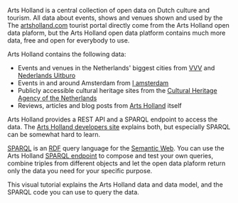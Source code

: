 Arts Holland is a central collection of open data on Dutch culture and tourism. All data about events, shows and venues shown and used by the The [artsholland.com](http://www.artsholland.com/) tourist portal directly come from the Arts Holland open data plaform, but the Arts Holland open data platform contains much more data, free and open for everybody to use.

Arts Holland contains the following data:

- Events and venues in the Netherlands' biggest cities from [VVV](http://www.vvv.nl/) and [Nederlands Uitburo](http://www.uitburo.nl/)
- Events in and around Amsterdam from [I amsterdam](http://www.iamsterdam.com/)
- Publicly accessible cultural heritage sites from the [Cultural Heritage Agency of the Netherlands](http://www.cultureelerfgoed.nl/en)
- Reviews, articles and blog posts from [Arts Holland](http://www.artsholland.com/) itself

Arts Holland provides a REST API and a SPARQL endpoint to access the data. The [Arts Holland developers site](http://dev.artsholland.com/) explains both, but especially SPARQL can be somewhat hard to learn. 

[SPARQL](http://www.w3.org/TR/rdf-sparql-query/) is an [RDF](http://www.w3.org/RDF/) query language for the [Semantic Web](http://www.w3.org/standards/semanticweb/). You can use the Arts Holland [SPARQL endpoint](http://api.artsholland.com/sparql?apiKey=85715d4734ee8a22571c6b69a789d8ac) to compose and test your own queries, combine triples from different objects and let the open data plaform return only the data you need for your specific purpose.

This visual tutorial explains the Arts Holland data and data model, and the SPARQL code you can use to query the data. 
